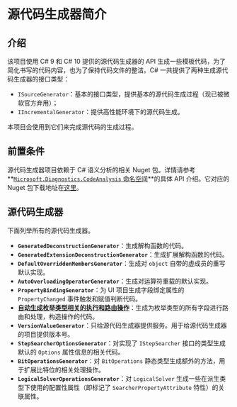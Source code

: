# 源代码生成器简介

## 介绍

该项目使用 C# 9 和 C# 10 提供的源代码生成器的 API 生成一些模板代码，为了简化书写的代码内容，也为了保持代码文件的整洁。C# 一共提供了两种生成源代码生成器的接口类型：

* `ISourceGenerator`：基本的接口类型，提供基本的源代码生成过程（现已被微软官方弃用）；
* `IIncrementalGenerator`：提供高性能环境下的源代码生成。

本项目会使用到它们来完成源代码的生成过程。

## 前置条件

源代码生成器项目依赖于 C# 语义分析的相关 Nuget 包。详情请参考 **[`Microsoft.Diagnostics.CodeAnalysis` 命名空间](https://docs.microsoft.com/en-us/dotnet/api/system.diagnostics.codeanalysis)**的具体 API 介绍。它对应的 Nuget 包下载地址在[这里](https://www.nuget.org/packages/Microsoft.CodeAnalysis)。

## 源代码生成器

下面列举所有的源代码生成器。

* **`GeneratedDeconstructionGenerator`**：生成解构函数的代码。
* **`GeneratedExtensionDeconstructionGenerator`**：生成扩展解构函数的代码。
* **`DefaultOverriddenMembersGenerator`**：生成对 `object` 自带的虚成员的重写默认实现。
* **`AutoOverloadingOperatorGenerator`**：生成对运算符重载的默认实现。
* **`PropertyBindingGenerator`**：为 UI 项目生成字段绑定属性的 `PropertyChanged` 事件触发和赋值判断代码。
* **[自动生成枚举类型相关的执行和路由操作](enum-switch-expr)**：生成为枚举类型的所有字段进行路由和处理，构造操作的代码。
* **`VersionValueGenerator`**：只给源代码生成器提供服务。用于给源代码生成器的项目提供版本号。
* **`StepSearcherOptionsGenerator`**：对实现了 `IStepSearcher` 接口的类型生成默认的 `Options` 属性信息的相关代码。
* **`BitOperationsGenerator`**：对 `BitOperations` 静态类型生成额外的方法，用于扩展比特位的相关处理操作。
* **`LogicalSolverOperationsGenerator`**：对 `LogicalSolver` 生成一些在派生类型下使用的配置性属性（即标记了 `SearcherPropertyAttribute` 特性）的关联属性。


